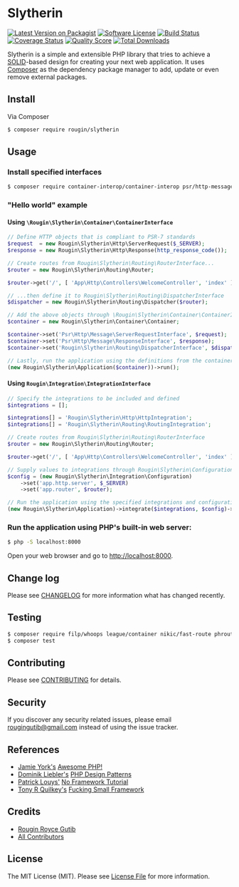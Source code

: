 # Slytherin

[![Latest Version on Packagist][ico-version]][link-packagist]
[![Software License][ico-license]](LICENSE.md)
[![Build Status][ico-travis]][link-travis]
[![Coverage Status][ico-scrutinizer]][link-scrutinizer]
[![Quality Score][ico-code-quality]][link-code-quality]
[![Total Downloads][ico-downloads]][link-downloads]

Slytherin is a simple and extensible PHP library that tries to achieve a [SOLID](https://en.wikipedia.org/wiki/SOLID_(object-oriented_design))-based design for creating your next web application. It uses [Composer](https://getcomposer.org) as the dependency package manager to add, update or even remove external packages.

## Install

Via Composer

``` bash
$ composer require rougin/slytherin
```

## Usage

### Install specified interfaces

``` bash
$ composer require container-interop/container-interop psr/http-message
```

### "Hello world" example

#### Using `\Rougin\Slytherin\Container\ContainerInterface`

``` php
// Define HTTP objects that is compliant to PSR-7 standards
$request  = new Rougin\Slytherin\Http\ServerRequest($_SERVER);
$response = new Rougin\Slytherin\Http\Response(http_response_code());

// Create routes from Rougin\Slytherin\Routing\RouterInterface...
$router = new Rougin\Slytherin\Routing\Router;

$router->get('/', [ 'App\Http\Controllers\WelcomeController', 'index' ]);

// ...then define it to Rougin\Slytherin\Routing\DispatcherInterface
$dispatcher = new Rougin\Slytherin\Routing\Dispatcher($router);

// Add the above objects through \Rougin\Slytherin\Container\ContainerInterface
$container = new Rougin\Slytherin\Container\Container;

$container->set('Psr\Http\Message\ServerRequestInterface', $request);
$container->set('Psr\Http\Message\ResponseInterface', $response);
$container->set('Rougin\Slytherin\Routing\DispatcherInterface', $dispatcher);

// Lastly, run the application using the definitions from the container
(new Rougin\Slytherin\Application($container))->run();
```

#### Using `Rougin\Integration\IntegrationInterface`

``` php
// Specify the integrations to be included and defined
$integrations = [];

$integrations[] = 'Rougin\Slytherin\Http\HttpIntegration';
$integrations[] = 'Rougin\Slytherin\Routing\RoutingIntegration';

// Create routes from Rougin\Slytherin\Routing\RouterInterface
$router = new Rougin\Slytherin\Routing\Router;

$router->get('/', [ 'App\Http\Controllers\WelcomeController', 'index' ]);

// Supply values to integrations through Rougin\Slytherin\Configuration
$config = (new Rougin\Slytherin\Integration\Configuration)
    ->set('app.http.server', $_SERVER)
    ->set('app.router', $router);

// Run the application using the specified integrations and configuration
(new Rougin\Slytherin\Application)->integrate($integrations, $config)->run();
```

### Run the application using PHP's built-in web server:

``` bash
$ php -S localhost:8000
```

Open your web browser and go to [http://localhost:8000](http://localhost:8000).

## Change log

Please see [CHANGELOG](CHANGELOG.md) for more information what has changed recently.

## Testing

``` bash
$ composer require filp/whoops league/container nikic/fast-route phroute/phroute rdlowrey/auryn twig/twig zendframework/zend-stratigility --dev
$ composer test
```

## Contributing

Please see [CONTRIBUTING](CONTRIBUTING.md) for details.

## Security

If you discover any security related issues, please email rougingutib@gmail.com instead of using the issue tracker.

## References

- [Jamie York's](https://github.com/ziadoz) [Awesome PHP!](https://github.com/ziadoz/awesome-php)
- [Dominik Liebler's](https://github.com/domnikl) [PHP Design Patterns](http://designpatternsphp.readthedocs.org/en/latest/)
- [Patrick Louys'](https://github.com/PatrickLouys/no-framework-tutorial) [No Framework Tutorial](https://github.com/PatrickLouys/no-framework-tutorial)
- [Tony R Quilkey's](https://github.com/trq) [Fucking Small Framework](https://github.com/trq/fucking-small)

## Credits

- [Rougin Royce Gutib][link-author]
- [All Contributors][link-contributors]

## License

The MIT License (MIT). Please see [License File](LICENSE.md) for more information.

[ico-version]: https://img.shields.io/packagist/v/rougin/slytherin.svg?style=flat-square
[ico-license]: https://img.shields.io/badge/license-MIT-brightgreen.svg?style=flat-square
[ico-travis]: https://img.shields.io/travis/rougin/slytherin/master.svg?style=flat-square
[ico-scrutinizer]: https://img.shields.io/scrutinizer/coverage/g/rougin/slytherin.svg?style=flat-square
[ico-code-quality]: https://img.shields.io/scrutinizer/g/rougin/slytherin.svg?style=flat-square
[ico-downloads]: https://img.shields.io/packagist/dt/rougin/slytherin.svg?style=flat-square

[link-packagist]: https://packagist.org/packages/rougin/slytherin
[link-travis]: https://travis-ci.org/rougin/slytherin
[link-scrutinizer]: https://scrutinizer-ci.com/g/rougin/slytherin/code-structure
[link-code-quality]: https://scrutinizer-ci.com/g/rougin/slytherin
[link-downloads]: https://packagist.org/packages/rougin/slytherin
[link-author]: https://github.com/rougin
[link-contributors]: ../../contributors
